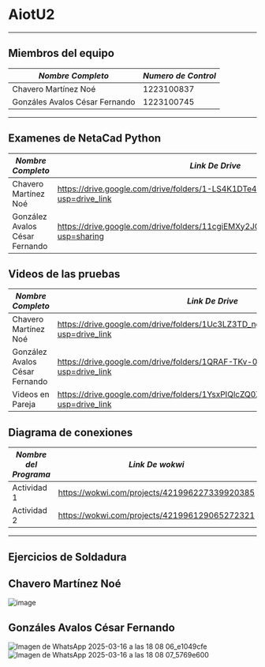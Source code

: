 # AiotU2
---

## Miembros del equipo

| *Nombre Completo*| *Numero de Control* |
|-----------------|-------------|
| Chavero Martínez Noé | 1223100837 |
| Gonzáles Avalos César Fernando | 1223100745 |
---
## Examenes de NetaCad Python 

| *Nombre Completo*| *Link De Drive* |
|-----------------|-------------|
| Chavero Martínez Noé | https://drive.google.com/drive/folders/1-LS4K1DTe4k3HQjsMrERyrKQqe7LVq3s?usp=drive_link |
| González Avalos César Fernando | https://drive.google.com/drive/folders/11cgiEMXy2JCQpTHwhGHO5SAokUKZsA_V?usp=sharing |

## Videos de las pruebas

| *Nombre Completo*| *Link De Drive* |
|-----------------|-------------|
| Chavero Martínez Noé | https://drive.google.com/drive/folders/1Uc3LZ3TD_ngKmMHYyozbrpbPFnYiEm_O?usp=drive_link |
| González Avalos César Fernando | https://drive.google.com/drive/folders/1QRAF-TKv-0cvmg6bu_dlgfsD-XM966PZ?usp=drive_link |
| Videos en Pareja | https://drive.google.com/drive/folders/1YsxPIQlcZQ0XF7bLy8GrkzvuH6S_bV4U?usp=drive_link |

## Diagrama de conexiones
| *Nombre del Programa*| *Link De wokwi* |
|-----------------|-------------|
| Actividad 1 | https://wokwi.com/projects/421996227339920385 |
| Actividad 2 | https://wokwi.com/projects/421996129065272321 |

---
## Ejercicios de Soldadura
## Chavero Martínez Noé
![image](https://github.com/user-attachments/assets/c0617ab7-9787-43e7-9bf7-f2c235e0217d)

## Gonzáles Avalos César Fernando
![Imagen de WhatsApp 2025-03-16 a las 18 08 06_e1049cfe](https://github.com/user-attachments/assets/1e8263d4-f952-4b3a-903a-f6bc9f87dce1)
![Imagen de WhatsApp 2025-03-16 a las 18 08 07_5769e600](https://github.com/user-attachments/assets/9d35d2e0-485a-41bf-addc-046bd1cc698d)



